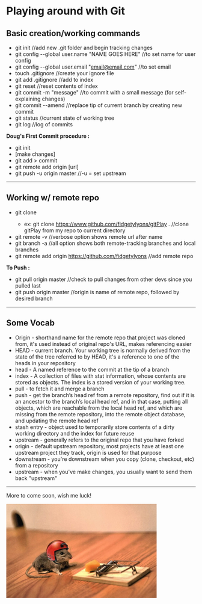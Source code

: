 Playing around with Git
======

## Basic creation/working commands

  * git init //add new .git folder and begin tracking changes
  * git config --global user.name "NAME GOES HERE" //to set name for user config
  * git config --global user.email "email@email.com"  //to set email
  * touch .gitignore //create your ignore file
  * git add .gitignore //add to index
  * git reset //reset contents of index
  * git commit -m "message" //to commit with a small message (for self-explaining changes)
  * git commit --amend //replace tip of current branch by creating new commit
  * git status //current state of working tree
  * git log //log of commits

  **Doug's First Commit procedure :**
  * git init
  * [make changes]
  * git add > commit
  * git remote add origin [url]
  * git push -u origin master //-u = set upstream
---
## Working w/ remote repo

  * git clone <url OR path to local directory> <where to clone>
    * ex: git clone https://www.github.com/fidgetylyons/gitPlay . //clone gitPlay from my repo to current directory
  * git remote -v //verbose option shows remote url after name
  * git branch -a //all option shows both remote-tracking branches and local branches
  * git remote add origin https://github.com/fidgetylyons //add remote repo

  **To Push :**
  * git pull origin master //check to pull changes from other devs since you pulled last
  * git push origin master //origin is name of remote repo, followed by desired branch
---
## Some Vocab

  * Origin - shorthand name for the remote repo that project was cloned from, it's used instead of original repo's URL, makes referencing easier
  * HEAD - current branch. Your working tree is normally derived from the state of the tree referred to by HEAD, it's a reference to one of the heads in your repository
  * head - A named reference to the commit at the tip of a branch
  * index - A collection of files with stat information, whose contents are stored as objects. The index is a stored version of your working tree.
  * pull - to fetch it and merge a branch
  * push - get the branch’s head ref from a remote repository, find out if it is an ancestor to the branch’s local head ref, and in that case, putting all objects, which are reachable from the local head ref, and which are missing from the remote repository, into the remote object database, and updating the remote head ref
  * stash entry - object used to temporarily store contents of a dirty working directory and the index for future reuse
  * upstream - generally refers to the original repo that you have forked
  * origin - default upstream repository, most projects have at least one upstream project they track, origin is used for that purpose
  * downstream - you're downstream when you copy (clone, checkout, etc) from a repository
  * upstream - when you've make changes, you usually want to send them back "upstream"
---
More to come soon, wish me luck!

![Image](buckleUp.jpeg "Me, pushing to master")
